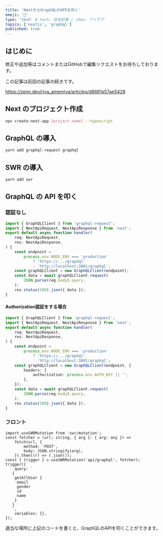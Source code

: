 ```yaml
---
title: 'NextからGraphQLのAPIを叩く'
emoji: '🐡'
type: 'tech' # tech: 技術記事 / idea: アイデア
topics: ['nextjs', 'graphql']
published: true
---
```


## はじめに

修正や追加等はコメントまたはGitHubで編集リクエストをお待ちしております。

この記事は前回の記事の続きです。

https://zenn.dev/riya_amemiya/articles/d8681e57ae5428

## Next のプロジェクト作成

```bash
npx create-next-app [project-name] --typescript
```

## GraphQL の導入

```bash
yarn add graphql-request graphql
```

## SWR の導入

```bash
yarn add swr
```

## GraphQL の API を叩く

### 認証なし

```ts:pages/api/graphql.ts
import { GraphQLClient } from 'graphql-request';
import { NextApiRequest, NextApiResponse } from 'next';
export default async function handler(
    req: NextApiRequest,
    res: NextApiResponse,
) {
    const endpoint =
        process.env.NODE_ENV === 'production'
            ? 'https://.../graphql'
            : 'http://localhost:3001/graphql';
    const graphQLClient = new GraphQLClient(endpoint);
    const data = await graphQLClient.request(
        JSON.parse(req.body).query,
    );
    res.status(200).json({ data });
}
```

#### Authorization認証をする場合

```ts:pages/api/graphql.ts
import { GraphQLClient } from 'graphql-request';
import { NextApiRequest, NextApiResponse } from 'next';
export default async function handler(
    req: NextApiRequest,
    res: NextApiResponse,
) {
    const endpoint =
        process.env.NODE_ENV === 'production'
            ? 'https://.../graphql'
            : 'http://localhost:3001/graphql';
    const graphQLClient = new GraphQLClient(endpoint, {
        headers: {
            authorization: process.env.AUTH_KEY || '',
        },
    });
    const data = await graphQLClient.request(
        JSON.parse(req.body).query,
    );
    res.status(200).json({ data });
}
```

### フロント

```tsx
import useSWRMutation from 'swr/mutation';
const fetcher = (url: string, { arg }: { arg: any }) =>
    fetch(url, {
        method: 'POST',
        body: JSON.stringify(arg),
    }).then((r) => r.json());
const { trigger } = useSWRMutation('api/graphql', fetcher);
trigger({
    query: `
   {
    getAllUser {
     email
     gender
     id
     name
    }
   }
   `,
    variables: {},
});
```

適当な場所に上記のコードを書くと、GraphQLのAPIを叩くことができます。
